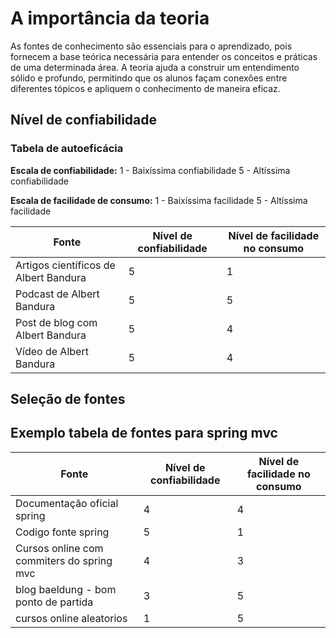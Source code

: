 # A importância da teoria

As fontes de conhecimento são essenciais para o aprendizado, pois fornecem a base teórica necessária para entender os conceitos e práticas de uma determinada área. A teoria ajuda a construir um entendimento sólido e profundo, permitindo que os alunos façam conexões entre diferentes tópicos e apliquem o conhecimento de maneira eficaz.

## Nível de confiabilidade

### Tabela de autoeficácia

**Escala de confiabilidade:**
1 - Baixíssima confiabilidade
5 - Altíssima confiabilidade

**Escala de facilidade de consumo:**
1 - Baixíssima facilidade
5 - Altíssima facilidade

| Fonte | Nível de confiabilidade | Nível de facilidade no consumo |
|-------|-------------------------|--------------------------------|
| Artigos científicos de Albert Bandura | 5 | 1 |
| Podcast de Albert Bandura | 5 | 5 |
| Post de blog com Albert Bandura | 5 | 4 |
| Vídeo de Albert Bandura | 5 | 4 |


## Seleção de fontes

## Exemplo tabela de fontes para spring mvc

| Fonte | Nível de confiabilidade | Nível de facilidade no consumo |
|-------|-------------------------|--------------------------------|
| Documentação oficial spring | 4 | 4 |
| Codigo fonte spring | 5 | 1 |
| Cursos online com commiters do spring mvc  | 4 | 3 |
| blog baeldung - bom ponto de partida | 3 | 5 |
| cursos online aleatorios  | 1 | 5 |


